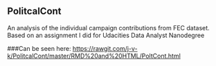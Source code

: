 ## PolitcalCont



An analysis of the individual campaign contributions from FEC dataset. Based on an assignment I did for Udacities Data Analyst Nanodegree

###Can be seen here:
 https://rawgit.com/j-v-k/PolitcalCont/master/RMD%20and%20HTML/PoltCont.html

